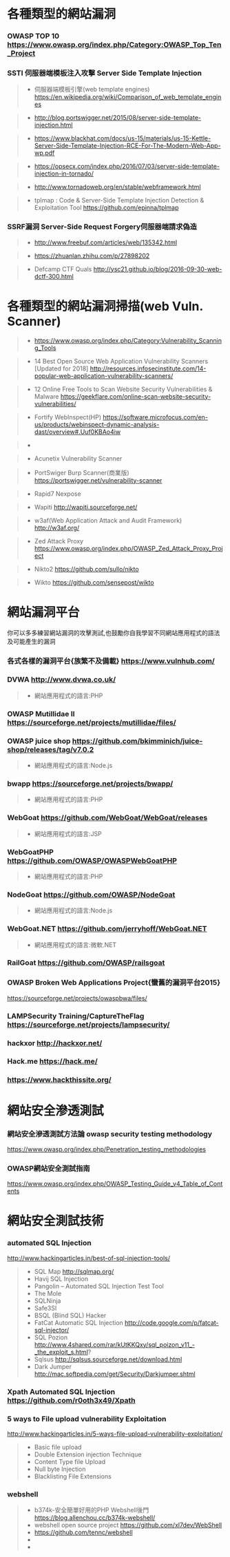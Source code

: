 # 各種類型的網站漏洞
### OWASP TOP 10 https://www.owasp.org/index.php/Category:OWASP_Top_Ten_Project

### SSTI 伺服器端模板注入攻擊 Server Side Template Injection 
>* 伺服器端模板引擎(web template engines) https://en.wikipedia.org/wiki/Comparison_of_web_template_engines

>* http://blog.portswigger.net/2015/08/server-side-template-injection.html

>* https://www.blackhat.com/docs/us-15/materials/us-15-Kettle-Server-Side-Template-Injection-RCE-For-The-Modern-Web-App-wp.pdf

>* https://opsecx.com/index.php/2016/07/03/server-side-template-injection-in-tornado/

>* http://www.tornadoweb.org/en/stable/webframework.html

>* tplmap : Code & Server-Side Template Injection Detection & Exploitation Tool
https://github.com/epinna/tplmap

### SSRF漏洞 Server-Side Request Forgery伺服器端請求偽造
>* http://www.freebuf.com/articles/web/135342.html

>* https://zhuanlan.zhihu.com/p/27898202

>* Defcamp CTF Quals http://ysc21.github.io/blog/2016-09-30-web-dctf-300.html

# 各種類型的網站漏洞掃描(web Vuln. Scanner)
>* https://www.owasp.org/index.php/Category:Vulnerability_Scanning_Tools

>* 14 Best Open Source Web Application Vulnerability Scanners [Updated for 2018]
http://resources.infosecinstitute.com/14-popular-web-application-vulnerability-scanners/

>* 12 Online Free Tools to Scan Website Security Vulnerabilities & Malware
https://geekflare.com/online-scan-website-security-vulnerabilities/

>* Fortify WebInspect(HP) https://software.microfocus.com/en-us/products/webinspect-dynamic-analysis-dast/overview#.Uuf0KBAo4iw

>*

>* Acunetix Vulnerability Scanner

>* PortSwiger Burp Scanner(商業版) https://portswigger.net/vulnerability-scanner

>* Rapid7 Nexpose	

>* Wapiti http://wapiti.sourceforge.net/

>* w3af(Web Application Attack and Audit Framework) http://w3af.org/

>* Zed Attack Proxy https://www.owasp.org/index.php/OWASP_Zed_Attack_Proxy_Project

>* Nikto2 https://github.com/sullo/nikto

>* Wikto https://github.com/sensepost/wikto

# 網站漏洞平台
你可以多多練習網站漏洞的攻擊測試,也鼓勵你自我學習不同網站應用程式的語法及可能產生的漏洞
### 各式各樣的漏洞平台{族繁不及備載} https://www.vulnhub.com/

### DVWA http://www.dvwa.co.uk/

>* 網站應用程式的語言:PHP

### OWASP Mutillidae II https://sourceforge.net/projects/mutillidae/files/

### OWASP juice shop https://github.com/bkimminich/juice-shop/releases/tag/v7.0.2

>* 網站應用程式的語言:Node.js

### bwapp https://sourceforge.net/projects/bwapp/

>* 網站應用程式的語言:PHP

### WebGoat https://github.com/WebGoat/WebGoat/releases

>* 網站應用程式的語言:JSP

### WebGoatPHP https://github.com/OWASP/OWASPWebGoatPHP

>* 網站應用程式的語言:PHP

### NodeGoat https://github.com/OWASP/NodeGoat

>* 網站應用程式的語言:Node.js

### WebGoat.NET https://github.com/jerryhoff/WebGoat.NET

>* 網站應用程式的語言:微軟.NET

### RailGoat https://github.com/OWASP/railsgoat

### OWASP Broken Web Applications Project{蠻舊的漏洞平台2015}  
   https://sourceforge.net/projects/owaspbwa/files/

### LAMPSecurity Training/CaptureTheFlag https://sourceforge.net/projects/lampsecurity/

### hackxor http://hackxor.net/

### Hack.me https://hack.me/

### https://www.hackthissite.org/

# 網站安全滲透測試
### 網站安全滲透測試方法論 owasp security testing methodology
https://www.owasp.org/index.php/Penetration_testing_methodologies

### OWASP網站安全測試指南
https://www.owasp.org/index.php/OWASP_Testing_Guide_v4_Table_of_Contents

# 網站安全測試技術

### automated SQL Injection
http://www.hackingarticles.in/best-of-sql-injection-tools/
>* SQL Map	http://sqlmap.org/
>* Havij SQL Injection
>* Pangolin – Automated SQL Injection Test Tool
>* The Mole
>* SQLNinja
>* Safe3SI
>* BSQL (Blind SQL) Hacker
>* FatCat Automatic SQL Injection	http://code.google.com/p/fatcat-sql-injector/
>* SQL Pozion	http://www.4shared.com/rar/kUtKKQxy/sql_poizon_v11_-_the_exploit_s.html?
>* Sqlsus	http://sqlsus.sourceforge.net/download.html
>* Dark Jumper	http://mac.softpedia.com/get/Security/Darkjumper.shtml


### Xpath Automated SQL Injection  https://github.com/r0oth3x49/Xpath

### 5 ways to File upload vulnerability Exploitation
http://www.hackingarticles.in/5-ways-file-upload-vulnerability-exploitation/

>* Basic file upload
>* Double Extension injection Technique
>* Content Type file Upload
>* Null byte Injection
>* Blacklisting File Extensions

### webshell

>* b374k-安全簡單好用的PHP Webshell後門  https://blog.allenchou.cc/b374k-webshell/
>* webshell open source project https://github.com/xl7dev/WebShell
>* https://github.com/tennc/webshell
>* 
>* 
